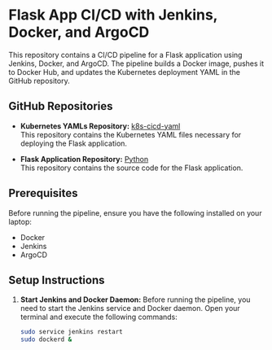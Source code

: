# Flask App CI/CD with Jenkins, Docker, and ArgoCD

This repository contains a CI/CD pipeline for a Flask application using Jenkins, Docker, and ArgoCD. The pipeline builds a Docker image, pushes it to Docker Hub, and updates the Kubernetes deployment YAML in the GitHub repository.

## GitHub Repositories

- **Kubernetes YAMLs Repository:** [k8s-cicd-yaml](https://github.com/anantha3267/k8s-cicd-yaml.git)  
  This repository contains the Kubernetes YAML files necessary for deploying the Flask application.

- **Flask Application Repository:** [Python](https://github.com/anantha3267/Python)  
  This repository contains the source code for the Flask application.

## Prerequisites

Before running the pipeline, ensure you have the following installed on your laptop:

- Docker
- Jenkins
- ArgoCD

## Setup Instructions

1. **Start Jenkins and Docker Daemon:**
   Before running the pipeline, you need to start the Jenkins service and Docker daemon. Open your terminal and execute the following commands:

   ```bash
   sudo service jenkins restart
   sudo dockerd &
   ```
